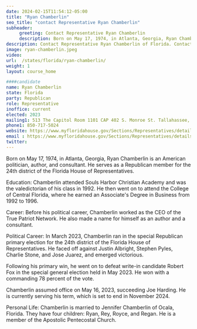 ```yaml
---
date: 2024-02-15T11:54:12-05:00
title: "Ryan Chamberlin"
seo_title: "contact Representative Ryan Chamberlin"
subheader:
     greeting: Contact Representative Ryan Chamberlin
     description: Born on May 17, 1974, in Atlanta, Georgia, Ryan Chamberlin is an American politician, author, and consultant. He serves as a Republican member for the 24th district of the Florida House of Representatives.
description: Contact Representative Ryan Chamberlin of Florida. Contact information for Ryan Chamberlin includes email address, phone number, and mailing address.
image: ryan-chamberlin.jpeg
video:
url:  /states/florida/ryan-chamberlin/
weight: 1
layout: course_home

####candidate
name: Ryan Chamberlin
state: Florida
party: Republican
role: Representative
inoffice: current
elected: 2023
mailing1: 513 The Capitol Room 1101 CAP 402 S. Monroe St. Tallahassee, FL 32399-1300
phone1: 850-717-5024
website: https://www.myfloridahouse.gov/Sections/Representatives/details.aspx?MemberId=4901&LegislativeTermId=90/
email : https://www.myfloridahouse.gov/Sections/Representatives/details.aspx?MemberId=4901&LegislativeTermId=90/
twitter:
---
```


Born on May 17, 1974, in Atlanta, Georgia, Ryan Chamberlin is an American politician, author, and consultant. He serves as a Republican member for the 24th district of the Florida House of Representatives.

Education:
Chamberlin attended Souls Harbor Christian Academy and was the valedictorian of his class in 1992. He then went on to attend the College of Central Florida, where he earned an Associate's Degree in Business from 1992 to 1996.

Career:
Before his political career, Chamberlin worked as the CEO of the True Patriot Network. He also made a name for himself as an author and a consultant.

Political Career:
In March 2023, Chamberlin ran in the special Republican primary election for the 24th district of the Florida House of Representatives. He faced off against Justin Albright, Stephen Pyles, Charlie Stone, and Jose Juarez, and emerged victorious.

Following his primary win, he went on to defeat write-in candidate Robert Fox in the special general election held in May 2023. He won with a commanding 78 percent of the vote.

Chamberlin assumed office on May 16, 2023, succeeding Joe Harding. He is currently serving his term, which is set to end in November 2024.

Personal Life:
Chamberlin is married to Jennifer Chamberlin of Ocala, Florida. They have four children: Ryan, Rey, Royce, and Regan. He is a member of the Apostolic Pentecostal Church.
